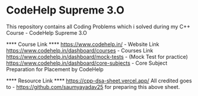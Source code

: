 # CodeHelp Supreme 3.O
This repository contains all Coding Problems which i solved during my C++ Course - CodeHelp Supreme 3.O

**** Course Link ****
https://www.codehelp.in/ - Website Link
https://www.codehelp.in/dashboard/courses - Courses Link
https://www.codehelp.in/dashboard/mock-tests - (Mock Test for practice)
https://www.codehelp.in/dashboard/core-subjects - Core Subject Preparation for Placement by CodeHelp

**** Resource Link **** 
https://cpp-dsa-sheet.vercel.app/ 
All credited goes to - https://github.com/saumyayadav25 for preparing this above sheet.
